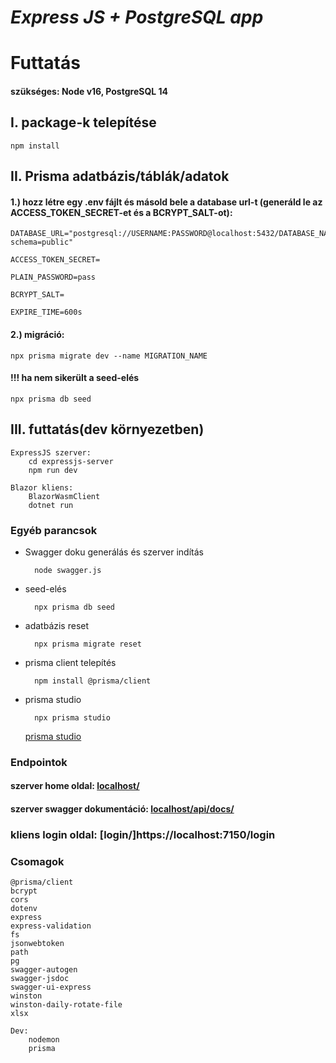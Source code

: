 # **_Express JS + PostgreSQL app_**

# Futtatás

#### szükséges: Node v16, PostgreSQL 14

## I. package-k telepítése

    npm install

## II. Prisma adatbázis/táblák/adatok

#### 1.) hozz létre egy .env fájlt és másold bele a database url-t (generáld le az ACCESS_TOKEN_SECRET-et és a BCRYPT_SALT-ot):

    DATABASE_URL="postgresql://USERNAME:PASSWORD@localhost:5432/DATABASE_NAME?schema=public"

    ACCESS_TOKEN_SECRET=

    PLAIN_PASSWORD=pass

    BCRYPT_SALT=

    EXPIRE_TIME=600s

#### 2.) migráció:

    npx prisma migrate dev --name MIGRATION_NAME

#### !!! ha nem sikerült a seed-elés

    npx prisma db seed

## III. futtatás(dev környezetben)

    ExpressJS szerver:
        cd expressjs-server
        npm run dev

    Blazor kliens:
        BlazorWasmClient
        dotnet run

### Egyéb parancsok

- Swagger doku generálás és szerver indítás

        node swagger.js

- seed-elés

        npx prisma db seed

- adatbázis reset

        npx prisma migrate reset

- prisma client telepítés

        npm install @prisma/client

- prisma studio

        npx prisma studio

  [prisma studio](http://localhost:5555/)

### Endpointok

#### szerver home oldal: [localhost/](http://localhost:5000)

#### szerver swagger dokumentáció: [localhost/api/docs/](http://localhost:5000/api/docs/)

### kliens login oldal: [login/]https://localhost:7150/login

### Csomagok

    @prisma/client
    bcrypt
    cors
    dotenv
    express
    express-validation
    fs
    jsonwebtoken
    path
    pg
    swagger-autogen
    swagger-jsdoc
    swagger-ui-express
    winston
    winston-daily-rotate-file
    xlsx

    Dev:
        nodemon
        prisma
